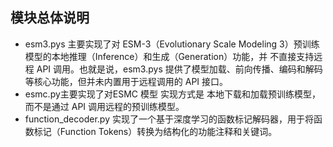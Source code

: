 ## 模块总体说明
- esm3.pys 主要实现了对 ESM-3（Evolutionary Scale Modeling 3）预训练模型的本地推理（Inference）和生成（Generation）功能，并 不直接支持远程 API 调用。也就是说，esm3.pys 提供了模型加载、前向传播、编码和解码等核心功能，但并未内置用于远程调用的 API 接口。  
- esmc.py主要实现了对ESMC 模型 实现方式是 本地下载和加载预训练模型，而不是通过 API 调用远程的预训练模型。  
- function_decoder.py 实现了一个基于深度学习的函数标记解码器，用于将函数标记（Function Tokens）转换为结构化的功能注释和关键词。  
